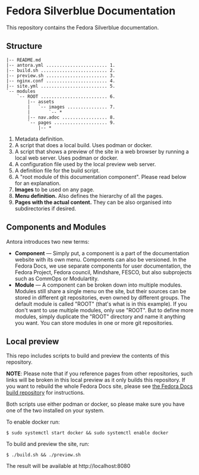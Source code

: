 # Fedora Silverblue Documentation

This repository contains the Fedora Silverblue documentation.

## Structure

```
|-- README.md
|-- antora.yml ....................... 1.
|-- build.sh ......................... 2.
|-- preview.sh ....................... 3.
|-- nginx.conf ....................... 4.
|-- site.yml ......................... 5.
`-- modules
    `-- ROOT ......................... 6.
        |-- assets
        |   `-- images ............... 7.
        |       `-- *
        |-- nav.adoc ................. 8.
        `-- pages .................... 9.
            |-- *
```

1. Metadata definition.
2. A script that does a local build. Uses podman or docker.
3. A script that shows a preview of the site in a web browser by running a local web server. Uses podman or docker.
4. A configuration file used by the local preview web server. 
5. A definition file for the build script.
6. A "root module of this documentation component". Please read below for an explanation.
7. **Images** to be used on any page.
8. **Menu definition.** Also defines the hierarchy of all the pages.
9. **Pages with the actual content.** They can be also organised into subdirectories if desired.

## Components and Modules

Antora introduces two new terms:

* **Component** — Simply put, a component is a part of the documentation website with its own menu. Components can also be versioned. In the Fedora Docs, we use separate components for user documentation, the Fedora Project, Fedora council, Mindshare, FESCO, but also subprojects such as CommOps or Modulartity.
* **Module** — A component can be broken down into multiple modules. Modules still share a single menu on the site, but their sources can be stored in different git repositories, even owned by different groups. The default module is called "ROOT" (that's what is in this example). If you don't want to use multiple modules, only use "ROOT". But to define more modules, simply duplicate the "ROOT" directory and name it anything you want. You can store modules in one or more git repositories.

## Local preview

This repo includes scripts to build and preview the contents of this repository.

**NOTE**: Please note that if you reference pages from other repositories, such links will be broken in this local preview as it only builds this repository. If you want to rebuild the whole Fedora Docs site, please see [the Fedora Docs build repository](https://pagure.io/fedora-docs/docs-fp-o/) for instructions.

Both scripts use either podman or docker, so please make sure you have one of the two installed on your system.

To enable docker run:

```
$ sudo systemctl start docker && sudo systemctl enable docker
```

To build and preview the site, run:

```
$ ./build.sh && ./preview.sh
```

The result will be available at http://localhost:8080
